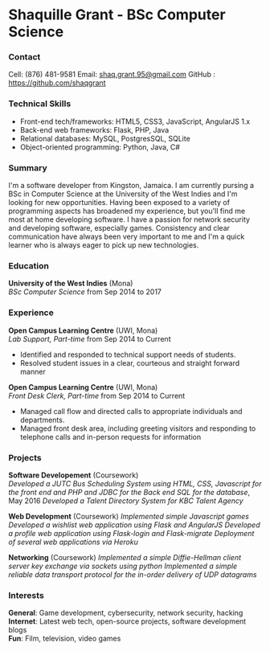 # Shaquille Grant - BSc Computer Science

### Contact

Cell:  (876) 481-9581
Email: shaq.grant.95@gmail.com 
GitHub : https://github.com/shaqgrant 

### Technical Skills

* Front-end tech/frameworks: HTML5, CSS3, JavaScript, AngularJS 1.x
* Back-end web frameworks: Flask, PHP, Java
* Relational databases: MySQL, PostgresSQL, SQLite
* Object-oriented programming: Python, Java, C\#

### Summary

I'm a software developer from Kingston, Jamaica. I am currently pursing a BSc in Computer Science at the University of the West Indies and I'm looking for new opportunities. Having been exposed to a variety of programming aspects has broadened my experience, but you'll find me most at home developing software. I have a passion for network security and developing software, especially games. Consistency and clear communication have always been very important to me and I'm a quick learner who is always eager to pick up new technologies.

### Education

**University of the West Indies** (Mona)  
*BSc Computer Science* from Sep 2014 to 2017

### Experience

**Open Campus Learning Centre** (UWI, Mona)  
*Lab Support, Part-time* from Sep 2014 to Current

* Identified and responded to technical support needs of students.
* Resolved student issues in a clear, courteous and straight forward manner

**Open Campus Learning Centre** (UWI, Mona)  
*Front Desk Clerk, Part-time* from Sep 2014 to Current

* Managed call flow and directed calls to appropriate individuals and departments.
* Managed front desk area, including greeting visitors and responding to telephone calls and in-person requests for information

### Projects

**Software Developement** (Coursework)  
*Developed a JUTC Bus Scheduling System using HTML, CSS, Javascript for the front end and PHP and JDBC for the Back end SQL for the database*, May 2016
*Developed a  Talent Directory System for KBC Talent Agency*

**Web Development** (Coursework)
*Implemented simple Javascript games*
*Developed a wishlist web application using Flask and AngularJS*
*Developed a profile web application using Flask-login and Flask-migrate*
*Deployment of several web applications via Heroku*

**Networking** (Coursework)
*Implemented a simple Diffie-Hellman client server key exchange via sockets using python*
*Implemented a simple reliable data transport protocol for the in-order delivery of UDP datagrams*


### Interests

**General**: Game development, cybersecurity, network security, hacking 
**Internet**: Latest web tech, open-source projects, software development blogs  
**Fun**: Film, television, video games 
